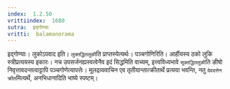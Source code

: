 ```yaml
---
index:  1.2.50
vrittiindex:  1680
sutra:  इद्गोण्याः
vritti:  balamanorama 
---
```


इद्गोण्याः। लुकोऽपवाद इति। `लुक्तद्धितलुकी`ति प्राप्तस्येत्यर्थः। पञ्चगोणिरिति। आर्हीयस्य ठको लुकि स्त्रीप्रत्ययस्य इकारः। नच उपसर्जनह्यस्वत्वेनैव इदं सिद्धमिति वाच्यम्, इत्त्वविध्यभावे `सुक्तद्धितलुकी`ति ङीषो निवृत्तावदन्तत्वाट्टापि पञ्चगोणेत्यापत्तेः। मूलद्रव्यवाचिन एव तृतीयान्तात्क्रीतार्थे प्रत्यया भवन्ति, नतु `देवदत्तेन क्रीत`मित्यर्थे, अनभिधानादिति भाष्ये स्पष्टम्। 

